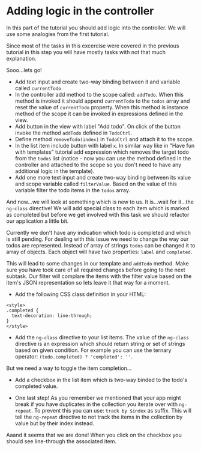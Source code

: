 # Adding logic in the controller

In this part of the tutorial you should add logic into the controller. We will use some analogies from the first tutorial.

Since most of the tasks in this excercise were covered in the previous tutorial in this step you will have mostly tasks with not that much explanation.

Sooo...lets go!

* Add text input and create two-way binding between it and variable called `currentTodo`
* In the controller add method to the scope called: `addTodo`. When this method is invoked it should append `currentTodo` to the `todos` array and reset the value of `currentTodo` property. When this method is instance method of the scope it can be invoked in expressions defined in the view.
* Add button in the view with label "Add todo". On click of the button invoke the method `addTodo` defined in `TodoCtrl`.
* Define method `removeTodo(index)` in `TodoCtrl` and attach it to the scope.
* In the list item include button with label `x`. In similar way like in "Have fun with templates" tutorial add expression which removes the target todo from the `todos` list (notice - now you can use the method defined in the controller and attached to the scope so you don't need to have any additional logic in the template).
* Add one more text input and create two-way binding between its value and scope variable called `filterValue`. Based on the value of this variable filter the todo items in the `todos` array.

And now...we will look at something which is new to us. It is...wait for it...the `ng-class` directive! We will add special class to each item which is marked as completed but before we get involved with this task we should refactor our application a little bit.

Currently we don't have any indication which todo is completed and which is still pending. For dealing with this issue we need to change the way our todos are represented. Instead of array of strings `todos` can be changed it to array of objects. Each object will have two properties: `label` and `completed`.

This will lead to some changes in our template and `addTodo` method. Make sure you have took care of all required changes before going to the next subtask. Our filter will complare the items with the filter value based on the item's JSON representation so lets leave it that way for a moment.

* Add the following CSS class definition in your HTML:

```
<style>
.completed {
  text-decoration: line-through;
}
</style>
```

* Add the `ng-class` directive to your list items. The value of the `ng-class` directive is an expression which should return string or set of strings based on given condition. For example you can use the ternary operator: `(todo.completed) ? 'completed': ''`.

But we need a way to toggle the item completion...

* Add a checkbox in the list item which is two-way binded to the todo's completed value.

* One last step! As you remember we mentioned that your app might break if you have duplicates in the collection you iterate over with `ng-repeat`. To prevent this you can use: `track by $index` as suffix. This will tell the `ng-repeat` directive to not track the items in the collection by value but by their index instead.

Aaand it seems that we are done! When you click on the checkbox you should see line-through the associated item.